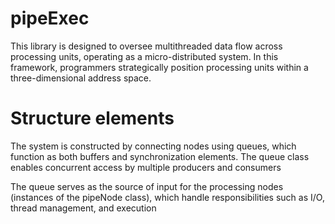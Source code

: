 # pipeExec
This library is designed to oversee multithreaded data flow across processing units, operating as a micro-distributed system. In this framework, programmers strategically position processing units within a three-dimensional address space.

# Structure elements
The system is constructed by connecting nodes using queues, which function as both buffers and synchronization elements. The queue class enables concurrent access by multiple producers and consumers

The queue serves as the source of input for the processing nodes (instances of the pipeNode class), which handle responsibilities such as I/O, thread management, and execution